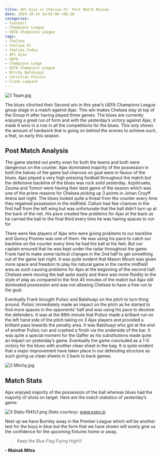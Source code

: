 ```yaml
---
title: AFC Ajax vs Chelsea FC- Post Match Review
date: 2019-10-24 14:02:00 +05:30
categories:
- Football
- Champions League
- UEFA Champions League
tags:
- Chelsea
- Chelsea FC
- Chelsea India
- AFC Ajax
- UEFA
- Champions Leage
- UEFA Champions League
- Mitchy Batshuayi
- Christian Pulisic
- Frank Lampard
---
```


![1 Team.jpg](/uploads/1%20Team.jpg)

The blues clinched their Second win in this year’s UEFA Champions League group stage in a match against Ajax. This win makes Chelsea stay at top of the Group H after having played three games. The blues are currently enjoying a great run of form and with the yesterday’s victory against Ajax, it made 6 wins in a row in all the competitions for the blues. This only shows the amount of hardwork that is going on behind the scenes to achieve such, a feat, so early this season.

## Post Match Analysis

The game started out pretty even for both the teams and both were dangerous on the counter. Ajax dominated majority of the possession in both the halves of the game but chances on goal were in favour of the blues. Ajax played a very high pressing football throughout the match but the defensive backline of the blues was rock solid yesterday. Azpilicueta, Zouma and Tomori were having their best game of the season which was one of the prime reasons for Chelsea picking up 3 points in Johan Cruyff Arena last night. The blues looked quite a threat from the counter every time they regained possession in the midfield. Callum had few chances in the first half from the left wing but was unfortunate that the ball didn’t turn up at the back of the net. His pace created few problems for Ajax at the back as he carried the ball to the final third every time he was having spaces to run for. 

There were few players of Ajax who were giving problems to our backline and Quincy Promes was one of them. He was using his pace to catch our backline on the counter every time he had the ball at his feet. But our captain ensured that he was kept under the radar throughout the game. Frank had to make some tactical changes in the 2nd half to get something out of the game last night. It was quite evident that Mason Mount was given more space and freedom to play his natural game in the centre midfield area as such causing problems for Ajax at the beginning of the second half. Chelsea were moving the ball quite easily and there was more fluidity to the style of play as compared to the first 45 minutes of the match but Ajax still dominated possession and was not allowing Chelsea to have a free run to the goal. 

Eventually Frank brought Pulisic and Batshuayi on the pitch to turn thing around. Pulisic immediately made an impact on the pitch as he started to find more spaces in the opponents’ half and was using his pace to deceive the defenders. It was at the 86th minute that Pulisic made a brilliant run on the left hand side of the pitch taking on 3 Ajax players and provided a brilliant pass towards the penalty area. It was Batshuayi who got at the end of another Pulisic run and crashed a finish via the underside of the bar. It was quite a special moment for the Gaffer as his substitutions made quite an impact on yesterday’s game. Eventually the game concluded as a 1-0 victory for the blues with another clean sheet in the bag. It is quite evident that a major improvement have taken place in our defending structure as such giving us clean sheets in 2 back to back games.

![2 Mitchy.jpg](/uploads/2%20Mitchy.jpg)

## Match Stats

Ajax enjoyed majority of the possession of the ball whereas blues had the majority of shots on target. Here are the match statistics of yesterday’s game:

![3 Stats-f941c1.png](/uploads/3%20Stats-f941c1.png) *Stats courtesy: www.espn.in*

Next up we have Burnley away in the Premier League which will be another test for the boys in blue but the form that we have shown will surely give us the confidence for the upcoming fixtures home or away.

> Keep the Blue Flag Flying High!!!

**- Mainak Mitra** 

